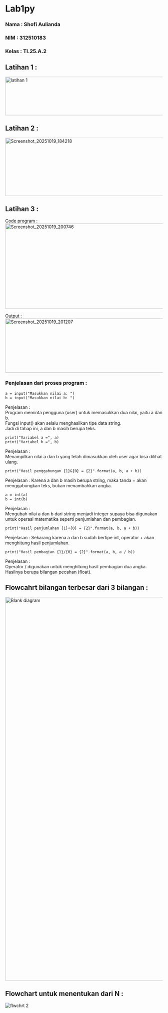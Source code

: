 # Lab1py
### Nama  : Shofi Aulianda
### NIM  : 312510183
### Kelas : TI.25.A.2

## Latihan 1 :
<img width="539" height="123" alt="latihan 1" src="https://github.com/user-attachments/assets/f55206bc-01cb-44e0-a395-9cae1816cbf7" />

## Latihan 2 :
<img width="537" height="186" alt="Screenshot_20251019_184218" src="https://github.com/user-attachments/assets/e626b61e-c6a4-4270-9f52-9f4b49df96f7" />

## Latihan 3 :
Code program :    
<img width="587" height="273" alt="Screenshot_20251019_200746" src="https://github.com/user-attachments/assets/66a8e287-b029-41bb-9057-04e9ad12b78c" />

Output :    
<img width="782" height="173" alt="Screenshot_20251019_201207" src="https://github.com/user-attachments/assets/12522094-ee6f-4217-9d38-b239788fc981" />

### Penjelasan dari proses program :
```
a = input("Masukkan nilai a: ")
b = input("Masukkan nilai b: ")
```
Penjelasan :    
Program meminta pengguna (user) untuk memasukkan dua nilai, yaitu a dan b.    
Fungsi input() akan selalu menghasilkan tipe data string.   
Jadi di tahap ini, a dan b masih berupa teks.    

```
print("Variabel a =", a)
print("Variabel b =", b)
```
Penjelasan :   
Menampilkan nilai a dan b yang telah dimasukkan oleh user agar bisa dilihat ulang.    

```
print("Hasil penggabungan {1}&{0} = {2}".format(a, b, a + b))
```

Penjelasan :
Karena a dan b masih berupa string, maka tanda + akan menggabungkan teks, bukan menambahkan angka.   

```
a = int(a)
b = int(b)
```

Penjelasan :   
Mengubah nilai a dan b dari string menjadi integer supaya bisa digunakan untuk operasi matematika seperti penjumlahan dan pembagian.   

```
print("Hasil penjumlahan {1}+{0} = {2}".format(a, b, a + b))
```

Penjelasan :
Sekarang karena a dan b sudah bertipe int, operator + akan menghitung hasil penjumlahan.   

```
print("Hasil pembagian {1}/{0} = {2}".format(a, b, a / b))
```

Penjelasan :   
Operator / digunakan untuk menghitung hasil pembagian dua angka.    
Hasilnya berupa bilangan pecahan (float).   

## Flowcahrt bilangan terbesar dari 3 bilangan :    
<img width="880" height="1227" alt="Blank diagram" src="https://github.com/user-attachments/assets/393cb29a-38ea-466e-9d68-edcacb648a8a" />

## Flowchart untuk menentukan dari N :    
![flwchrt 2](https://github.com/user-attachments/assets/097efca5-8c2d-44ed-9bae-700dfe99a259)


